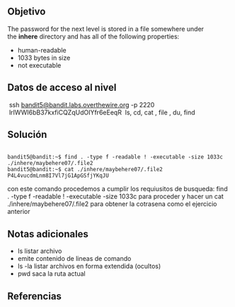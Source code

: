 ## Objetivo
The password for the next level is stored in a file somewhere under the **inhere** directory and has all of the following properties:

-   human-readable
-   1033 bytes in size
-   not executable
## Datos de acceso al nivel 
 ssh bandit5@bandit.labs.overthewire.org -p 2220
 lrIWWI6bB37kxfiCQZqUdOIYfr6eEeqR
 ls, cd, cat , file , du, find
 

## Solución

```

bandit5@bandit:~$ find . -type f -readable ! -executable -size 1033c
./inhere/maybehere07/.file2
bandit5@bandit:~$ cat ./inhere/maybehere07/.file2
P4L4vucdmLnm8I7Vl7jG1ApGSfjYKqJU 
```
con este comando procedemos a cumplir los requiusitos de busqueda: find . -type f -readable ! -executable -size 1033c
para proceder y hacer un cat ./inhere/maybehere07/.file2 para obtener la cotrasena como el ejercicio anterior


## Notas adicionales
- ls listar archivo
- emite contenido de lineas de comando
- ls -la  listar archivos en forma extendida (ocultos)
- pwd saca la ruta actual

## Referencias

